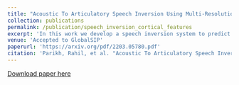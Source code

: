 ```yaml
---
title: "Acoustic To Articulatory Speech Inversion Using Multi-Resolution Spectro-Temporal Representations Of Speech Signals"
collection: publications
permalink: /publication/speech_inversion_cortical_features
excerpt: 'In this work we develop a speech inversion system to predict vocal tract parameters using the cortical features of acoustic speech. We demonstrate that the cortical features are correlated to the vocal tract parameters highlighting that the audiotry theory of speech perception is linked to the motor theory of speech production.'
venue: 'Accepted to GlobalSIP'
paperurl: 'https://arxiv.org/pdf/2203.05780.pdf'
citation: 'Parikh, Rahil, et al. "Acoustic To Articulatory Speech Inversion Using Multi-Resolution Spectro-Temporal Representations Of Speech Signals." arXiv preprint arXiv:2203.05780 (2022).'
---
```

[Download paper here](https://arxiv.org/pdf/2203.05780.pdf)